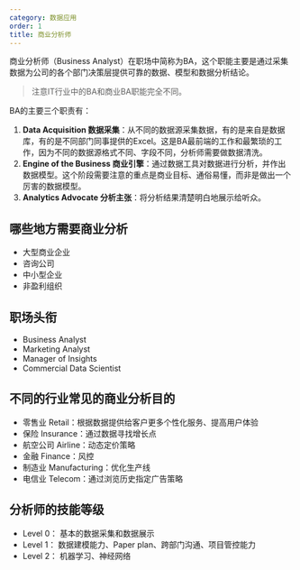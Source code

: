 ```yaml
---
category: 数据应用
order: 1
title: 商业分析师
---
```


商业分析师（Business Analyst）在职场中简称为BA，这个职能主要是通过采集数据为公司的各个部门决策层提供可靠的数据、模型和数据分析结论。

> 注意IT行业中的BA和商业BA职能完全不同。

BA的主要三个职责有：

1. **Data Acquisition 数据采集**：从不同的数据源采集数据，有的是来自是数据库，有的是不同部门同事提供的Excel。这是BA最前端的工作和最繁琐的工作，因为不同的数据源格式不同、字段不同，分析师需要做数据清洗。
2. **Engine of the Business 商业引擎**：通过数据工具对数据进行分析，并作出数据模型。这个阶段需要注意的重点是商业目标、通俗易懂，而非是做出一个厉害的数据模型。
3. **Analytics Advocate 分析主张**：将分析结果清楚明白地展示给听众。

## 哪些地方需要商业分析

* 大型商业企业
* 咨询公司
* 中小型企业
* 非盈利组织

## 职场头衔

* Business Analyst
* Marketing Analyst
* Manager of Insights
* Commercial Data Scientist

## 不同的行业常见的商业分析目的

* 零售业 Retail：根据数据提供给客户更多个性化服务、提高用户体验
* 保险 Insurance：通过数据寻找增长点
* 航空公司 Airline：动态定价策略
* 金融 Finance：风控
* 制造业 Manufacturing：优化生产线
* 电信业 Telecom：通过浏览历史指定广告策略

## 分析师的技能等级

* Level 0： 基本的数据采集和数据展示
* Level 1： 数据建模能力、Paper plan、跨部门沟通、项目管控能力
* Level 2： 机器学习、神经网络


